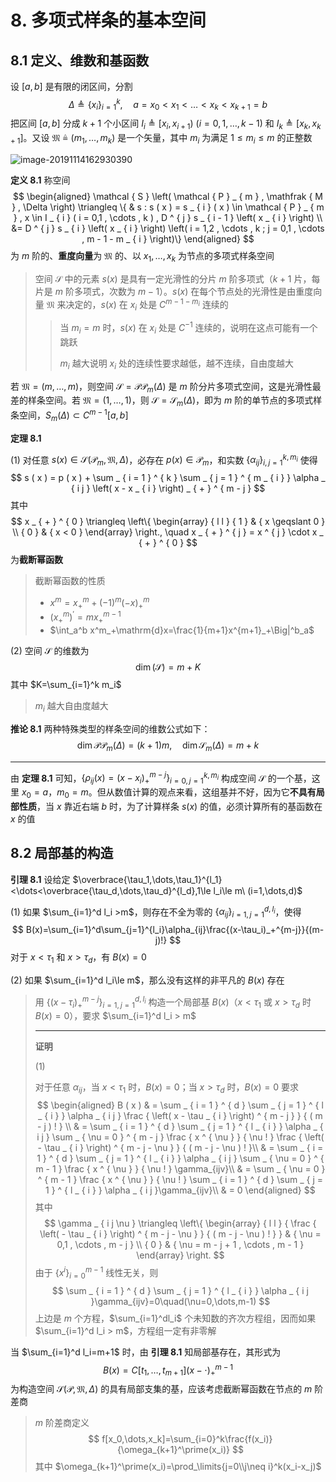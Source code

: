 # 8. 多项式样条的基本空间

## 8.1 定义、维数和基函数

设 $[a,b]$ 是有限的闭区间，分割
$$
\Delta\triangleq\{x_i\}_{i=1}^k,\quad a=x_0<x_1<\dots<x_{k}<x_{k+1}=b
$$
把区间 $[a,b]$ 分成 $k+1$ 个小区间 $I_i\triangleq [x_i,x_{i+1})\ (i=0,1,\dots,k-1)$ 和 $I_k\triangleq[x_k,x_{k+1}]$。又设 $\mathfrak{M}\triangleq (m_1,\dots,m_k)$ 是一个矢量，其中 $m_i$ 为满足 $1\le m_i \le m$ 的正整数

![image-20191114162930390](assets/image-20191114162930390.jpg)

**定义 8.1** 称空间
$$
\begin{aligned}
\mathcal { S } \left( \mathcal { P } _ { m } , \mathfrak { M } , \Delta \right) \triangleq \{ & s : s ( x ) = s _ { i } ( x ) \in \mathcal { P } _ { m } , x \in I _ { i } ( i = 0,1 , \cdots , k ) , D ^ { j } s _ { i - 1 } \left( x _ { i } \right) \\
&= D ^ { j } s _ { i } \left( x _ { i } \right) \left( i = 1,2 , \cdots , k ; j = 0,1 , \cdots , m - 1 - m _ { i } \right)\}
\end{aligned}
$$
为 $m$ 阶的、**重度向量**为 $\mathfrak{M}$ 的、以 $x_1,\dots,x_k$ 为节点的多项式样条空间

> 空间 $\mathcal{S}$ 中的元素 $s(x)$ 是具有一定光滑性的分片 $m$ 阶多项式（$k+1$ 片，每片是 $m$ 阶多项式，次数为 $m-1$）。$s(x)$ 在每个节点处的光滑性是由重度向量 $\mathfrak{M}$ 来决定的，$s(x)$ 在 $x_i$ 处是 $C^{m-1-m_i}$ 连续的
>
> > 当 $m_i=m$ 时，$s(x)$ 在 $x_i$ 处是 $C^{-1}$ 连续的，说明在这点可能有一个跳跃
> >
> > $m_i$ 越大说明 $x_i$ 处的连续性要求越低，越不连续，自由度越大

若 $\mathfrak{M}=(m,\dots,m)$，则空间 $\mathcal{S}=\mathcal{P}\mathcal{P}_m(\Delta)$ 是 $m$ 阶分片多项式空间，这是光滑性最差的样条空间。若 $\mathfrak{M}=(1,\dots,1)$，则 $\mathcal{S}=\mathcal{S}_m(\Delta)$，即为 $m$ 阶的单节点的多项式样条空间，$S_m(\Delta)\subset C^{m-1}[a,b]$ 

**定理 8.1** 

(1) 对任意 $s(x)\in \mathcal{S}(\mathcal{P}_m,\mathfrak{M},\Delta)$，必存在 $p(x)\in \mathcal{P}_m$，和实数 $\{\alpha_{ij}\}_{i,j=1}^{k,m_i}$ 使得
$$
s ( x ) = p ( x ) + \sum _ { i = 1 } ^ { k } \sum _ { j = 1 } ^ { m _ { i } } \alpha _ { i j } \left( x - x _ { i } \right) _ { + } ^ { m - j }
$$
其中
$$
x _ { + } ^ { 0 } \triangleq \left\{ \begin{array} { l l }
{ 1 } & { x \geqslant 0  } \\
{ 0 } & { x < 0 } \end{array} \right., \quad x _ { + } ^ { j } = x ^ { j } \cdot x _ { + } ^ { 0 }
$$
为**截断幂函数** 

> 截断幂函数的性质
>
> - $x^m=x^m_++(-1)^m(-x)^m_+$ 
> - $(x^m_+)^\prime=mx^{m-1}_+$ 
> - $\int_a^b x^m_+\mathrm{d}x=\frac{1}{m+1}x^{m+1}_+\Big|^b_a$ 

(2) 空间 $\mathcal{S}$ 的维数为
$$
\dim(\mathcal{S})=m+K
$$
其中 $K=\sum_{i=1}^k m_i$ 

> $m_i$ 越大自由度越大

**推论 8.1** 两种特殊类型的样条空间的维数公式如下：
$$
\operatorname { dim } \mathcal { P } \mathcal { P } _ { m } ( \Delta ) = ( k + 1 ) m , \quad \operatorname { dim } \mathcal { S } _ { m } ( \Delta ) = m + k
$$

---

由 **定理 8.1** 可知，$\left\{\rho_{ij}(x)=(x-x_i)_+^{m-j}\right\}_{i=0,j=1}^{k,m_i}$ 构成空间 $\mathcal{S}$ 的一个基，这里 $x_0=a$，$m_0=m$。但从数值计算的观点来看，这组基并不好，因为它**不具有局部性质**，当 $x$ 靠近右端 $b$ 时，为了计算样条 $s(x)$ 的值，必须计算所有的基函数在 $x$ 的值

## 8.2 局部基的构造

**引理 8.1** 设给定 $\overbrace{\tau_1,\dots,\tau_1}^{l_1}<\dots<\overbrace{\tau_d,\dots,\tau_d}^{l_d},1\le l_i\le m\ (i=1,\dots,d)$ 

(1) 如果 $\sum_{i=1}^d l_i >m$，则存在不全为零的 $\{\alpha_{ij}\}_{i=1,j=1}^{d,l_i}$，使得
$$
B(x)=\sum_{i=1}^d\sum_{j=1}^{l_i}\alpha_{ij}\frac{(x-\tau_i)_+^{m-j}}{(m-j)!}
$$
对于 $x<\tau_1$ 和 $x>\tau_d$，有 $B(x)=0$ 

(2) 如果 $\sum_{i=1}^d l_i\le m$，那么没有这样的非平凡的 $B(x)$ 存在

> 用 $\{(x-\tau_i)_+^{m-j}\}_{i=1,j=1}^{d,l_i}$ 构造一个局部基 $B(x)$（$x<\tau_1$ 或 $x>\tau_d$ 时 $B(x)=0$），要求 $\sum_{i=1}^d l_i > m$ 
>
> ---
>
> **证明** 
>
> (1)
>
> 对于任意 $\alpha_{ij}$，当 $x<\tau_1$ 时，$B(x)=0$；当 $x>\tau_d$ 时，$B(x)=0$ 要求
> $$
> \begin{aligned}
> B ( x ) & = \sum _ { i = 1 } ^ { d } \sum _ { j = 1 } ^ { l _ { i } } \alpha _ { i j } \frac { \left( x - \tau _ { i } \right) ^ { m - j } } { ( m - j ) ! } \\
> & = \sum _ { i = 1 } ^ { d } \sum _ { j = 1 } ^ { l _ { i } } \alpha _ { i j } \sum _ { \nu = 0 } ^ { m - j } \frac { x ^ { \nu } } { \nu ! } \frac { \left( - \tau _ { i } \right) ^ { m - j - \nu } } { ( m - j - \nu ) ! }\\
> & = \sum _ { i = 1 } ^ { d } \sum _ { j = 1 } ^ { l _ { i } } \alpha _ { i j } \sum _ { \nu = 0 } ^ { m - 1 } \frac { x ^ { \nu } } { \nu ! } \gamma_{ijv}\\
> & = \sum _ { \nu = 0 } ^ { m - 1 } \frac { x ^ { \nu } } { \nu ! } \sum _ { i = 1 } ^ { d } \sum _ { j = 1 } ^ { l _ { i } } \alpha _ { i j }\gamma_{ijv}\\
> & = 0
> \end{aligned}
> $$
> 其中
> $$
> \gamma _ { i j \nu } \triangleq \left\{ \begin{array} { l l } { \frac { \left( - \tau _ { i } \right) ^ { m - j - \nu } } { ( m - j - \nu ) ! } } & { \nu = 0,1 , \cdots , m - j } \\ { 0 } & { \nu = m - j + 1 , \cdots , m - 1 } \end{array} \right.
> $$
> 由于 $\{x^{i}\}_{i=0}^{m-1}$ 线性无关，则
> $$
> \sum _ { i = 1 } ^ { d } \sum _ { j = 1 } ^ { l _ { i } } \alpha _ { i j }\gamma_{ijv}=0\quad(\nu=0,\dots,m-1)
> $$
> 上边是 $m$ 个方程，$\sum_{i=1}^dl_i$ 个未知数的齐次方程组，因而如果 $\sum_{i=1}^d l_i > m$，方程组一定有非零解

当 $\sum_{i=1}^d l_i=m+1$ 时，由 **引理 8.1** 知局部基存在，其形式为
$$
B(x)=C[t_1,\dots,t_{m+1}](x-\cdot)_+^{m-1}
$$
为构造空间 $\mathcal{S}(\mathcal{P},\mathfrak{M},\Delta)$ 的具有局部支集的基，应该考虑截断幂函数在节点的 $m$ 阶差商

> $m$ 阶差商定义
> $$
> f[x_0,\dots,x_k]=\sum_{i=0}^k\frac{f(x_i)}{\omega_{k+1}^\prime(x_i)}
> $$
> 其中 $\omega_{k+1}^\prime(x_i)=\prod_\limits{j=0\\j\neq i}^k(x_i-x_j)$ 

